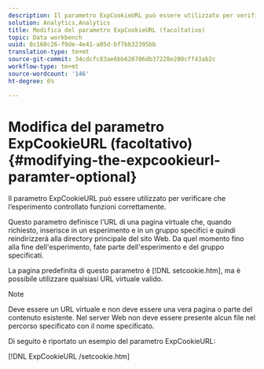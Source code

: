 ```yaml
---
description: Il parametro ExpCookieURL può essere utilizzato per verificare che l’esperimento controllato funzioni correttamente.
solution: Analytics,Analytics
title: Modifica del parametro ExpCookieURL (facoltativo)
topic: Data workbench
uuid: 0c160c26-f9de-4e41-a05d-bf7bb32395bb
translation-type: tm+mt
source-git-commit: 34cdcfc83ae6bb620706db37228e200cff43ab2c
workflow-type: tm+mt
source-wordcount: '146'
ht-degree: 6%

---
```



# Modifica del parametro ExpCookieURL (facoltativo){#modifying-the-expcookieurl-paramter-optional}

Il parametro ExpCookieURL può essere utilizzato per verificare che l’esperimento controllato funzioni correttamente.

Questo parametro definisce l’URL di una pagina virtuale che, quando richiesto, inserisce in un esperimento e in un gruppo specifici e quindi reindirizzerà alla directory principale del sito Web. Da quel momento fino alla fine dell&#39;esperimento, fate parte dell&#39;esperimento e del gruppo specificati.

La pagina predefinita di questo parametro è [!DNL setcookie.htm], ma è possibile utilizzare qualsiasi URL virtuale valido.

>[!NOTE]
>
>Deve essere un URL virtuale e non deve essere una vera pagina o parte del contenuto esistente. Nel server Web non deve essere presente alcun file nel percorso specificato con il nome specificato.

Di seguito è riportato un esempio del parametro ExpCookieURL:

[!DNL ExpCookieURL /setcookie.htm]
